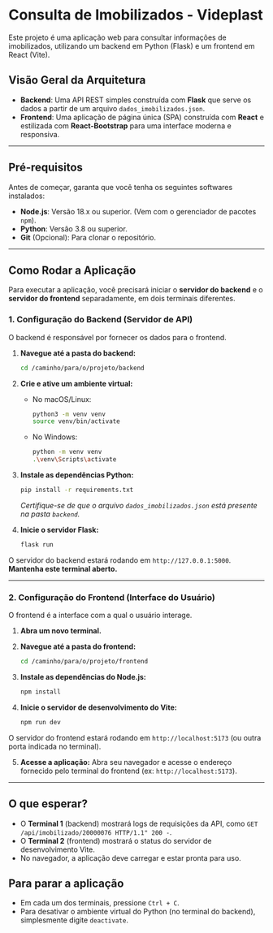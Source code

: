 # Consulta de Imobilizados - Videplast

Este projeto é uma aplicação web para consultar informações de imobilizados, utilizando um backend em Python (Flask) e um frontend em React (Vite).

## Visão Geral da Arquitetura

- **Backend**: Uma API REST simples construída com **Flask** que serve os dados a partir de um arquivo `dados_imobilizados.json`.
- **Frontend**: Uma aplicação de página única (SPA) construída com **React** e estilizada com **React-Bootstrap** para uma interface moderna e responsiva.

---

## Pré-requisitos

Antes de começar, garanta que você tenha os seguintes softwares instalados:

- **Node.js**: Versão 18.x ou superior. (Vem com o gerenciador de pacotes `npm`).
- **Python**: Versão 3.8 ou superior.
- **Git** (Opcional): Para clonar o repositório.

---

## Como Rodar a Aplicação

Para executar a aplicação, você precisará iniciar o **servidor do backend** e o **servidor do frontend** separadamente, em dois terminais diferentes.

### 1. Configuração do Backend (Servidor de API)

O backend é responsável por fornecer os dados para o frontend.

1.  **Navegue até a pasta do backend:**
    ```bash
    cd /caminho/para/o/projeto/backend
    ```

2.  **Crie e ative um ambiente virtual:**
    - No macOS/Linux:
      ```bash
      python3 -m venv venv
      source venv/bin/activate
      ```
    - No Windows:
      ```bash
      python -m venv venv
      .\venv\Scripts\activate
      ```

3.  **Instale as dependências Python:**
    ```bash
    pip install -r requirements.txt
    ```
    *Certifique-se de que o arquivo `dados_imobilizados.json` está presente na pasta `backend`.*

4.  **Inicie o servidor Flask:**
    ```bash
    flask run
    ```

O servidor do backend estará rodando em `http://127.0.0.1:5000`. **Mantenha este terminal aberto.**

---

### 2. Configuração do Frontend (Interface do Usuário)

O frontend é a interface com a qual o usuário interage.

1.  **Abra um novo terminal.**

2.  **Navegue até a pasta do frontend:**
    ```bash
    cd /caminho/para/o/projeto/frontend
    ```

3.  **Instale as dependências do Node.js:**
    ```bash
    npm install
    ```

4.  **Inicie o servidor de desenvolvimento do Vite:**
    ```bash
    npm run dev
    ```

O servidor do frontend estará rodando em `http://localhost:5173` (ou outra porta indicada no terminal).

5.  **Acesse a aplicação:**
    Abra seu navegador e acesse o endereço fornecido pelo terminal do frontend (ex: `http://localhost:5173`).

---

## O que esperar?

- O **Terminal 1** (backend) mostrará logs de requisições da API, como `GET /api/imobilizado/20000076 HTTP/1.1" 200 -`.
- O **Terminal 2** (frontend) mostrará o status do servidor de desenvolvimento Vite.
- No navegador, a aplicação deve carregar e estar pronta para uso.

## Para parar a aplicação

- Em cada um dos terminais, pressione `Ctrl + C`.
- Para desativar o ambiente virtual do Python (no terminal do backend), simplesmente digite `deactivate`.
